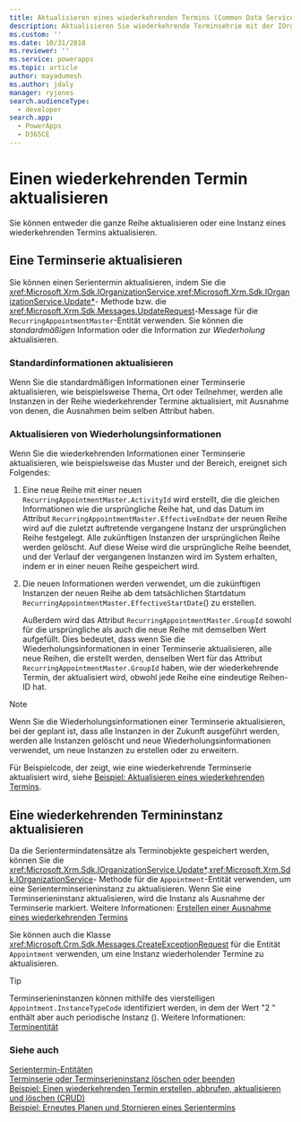 ```yaml
---
title: Aktualisieren eines wiederkehrenden Termins (Common Data Service für Apps) | Microsoft Docs
description: Aktualisieren Sie wiederkehrende Terminsehrie mit der IOrganizationService.Entity-Methode oder der UpdateRequest-Nachricht für die RecurringAppointmentMaster-Entität.
ms.custom: ''
ms.date: 10/31/2018
ms.reviewer: ''
ms.service: powerapps
ms.topic: article
author: mayadumesh
ms.author: jdaly
manager: ryjones
search.audienceType:
  - developer
search.app:
  - PowerApps
  - D365CE
---
```

# <a name="update-a-recurring-appointment"></a>Einen wiederkehrenden Termin aktualisieren

Sie können entweder die ganze Reihe aktualisieren oder eine Instanz eines wiederkehrenden Termins aktualisieren.  
  
## <a name="update-a-recurring-appointment-series"></a>Eine Terminserie aktualisieren  
 Sie können einen Serientermin aktualisieren, indem Sie die <xref:Microsoft.Xrm.Sdk.IOrganizationService>,<xref:Microsoft.Xrm.Sdk.IOrganizationService.Update*>- Methode bzw. die <xref:Microsoft.Xrm.Sdk.Messages.UpdateRequest>-Message für die `RecurringAppointmentMaster`-Entität verwenden. Sie können die *standardmäßigen* Information oder die Information zur *Wiederholung* aktualisieren.  
  
### <a name="update-basic-information"></a>Standardinformationen aktualisieren  
 Wenn Sie die standardmäßigen Informationen einer Terminserie aktualisieren, wie beispielsweise Thema, Ort oder Teilnehmer, werden alle Instanzen in der Reihe wiederkehrender Termine aktualisiert, mit Ausnahme von denen, die Ausnahmen beim selben Attribut haben.  
  
### <a name="update-recurrence-information"></a>Aktualisieren von Wiederholungsinformationen  
 Wenn Sie die wiederkehrenden Informationen einer Terminserie aktualisieren, wie beispielsweise das Muster und der Bereich, ereignet sich Folgendes:  
  
1. Eine neue Reihe mit einer neuen `RecurringAppointmentMaster.ActivityId` wird erstellt, die die gleichen Informationen wie die ursprüngliche Reihe hat, und das Datum im Attribut `RecurringAppointmentMaster.EffectiveEndDate` der neuen Reihe wird auf die zuletzt auftretende vergangene Instanz der ursprünglichen Reihe festgelegt. Alle zukünftigen Instanzen der ursprünglichen Reihe werden gelöscht. Auf diese Weise wird die ursprüngliche Reihe beendet, und der Verlauf der vergangenen Instanzen wird im System erhalten, indem er in einer neuen Reihe gespeichert wird.  
  
2. Die neuen Informationen werden verwendet, um die zukünftigen Instanzen der neuen Reihe ab dem tatsächlichen Startdatum `RecurringAppointmentMaster.EffectiveStartDate`() zu erstellen.  
  
   Außerdem wird das Attribut `RecurringAppointmentMaster.GroupId` sowohl für die ursprüngliche als auch die neue Reihe mit demselben Wert aufgefüllt. Dies bedeutet, dass wenn Sie die Wiederholungsinformationen in einer Terminserie aktualisieren, alle neue Reihen, die erstellt werden, denselben Wert für das Attribut `RecurringAppointmentMaster.GroupId` haben, wie der wiederkehrende Termin, der aktualisiert wird, obwohl jede Reihe eine eindeutige Reihen-ID hat.  
  
> [!NOTE]
>  Wenn Sie die Wiederholungsinformationen einer Terminserie aktualisieren, bei der geplant ist, dass alle Instanzen in der Zukunft ausgeführt werden, werden alle Instanzen gelöscht und neue Wiederholungsinformationen verwendet, um neue Instanzen zu erstellen oder zu erweitern.  
  
 Für Beispielcode, der zeigt, wie eine wiederkehrende Terminserie aktualisiert wird, siehe [Beispiel: Aktualisieren eines wiederkehrenden Termins](org-service/samples/reschedule-cancel-recurring-appointment.md).  
  
## <a name="update-a-recurring-appointment-instance"></a>Eine wiederkehrenden Termininstanz aktualisieren  
 Da die Serientermindatensätze als Terminobjekte gespeichert werden, können Sie die <xref:Microsoft.Xrm.Sdk.IOrganizationService.Update*>.<xref:Microsoft.Xrm.Sdk.IOrganizationService>- Methode für die `Appointment`-Entität verwenden, um eine Serienterminserieninstanz zu aktualisieren. Wenn Sie eine Terminserieninstanz aktualisieren, wird die Instanz als Ausnahme der Terminserie markiert. Weitere Informationen: [Erstellen einer Ausnahme eines wiederkehrenden Termins](create-recurring-appointment-series-instance-exception.md#bkmk_createexception)  
  
 Sie können auch die Klasse <xref:Microsoft.Crm.Sdk.Messages.CreateExceptionRequest> für die Entität `Appointment` verwenden, um eine Instanz wiederholender Termine zu aktualisieren.  
  
> [!TIP]
>  Terminserieninstanzen können mithilfe des vierstelligen `Appointment.InstanceTypeCode` identifiziert werden, in dem der Wert "2 " enthält aber auch periodische Instanz (). Weitere Informationen: [Terminentität](reference/entities/appointment.md)  
  
### <a name="see-also"></a>Siehe auch  
 [Serientermin-Entitäten](/dynamics365/customer-engagement/developer/recurring-appointment-entities)   
 [Terminserie oder Terminserieninstanz löschen oder beenden](/dynamics365/customer-engagement/developer/delete-or-end-a-recurring-appointment-series-or-instance)   
 [Beispiel: Einen wiederkehrenden Termin erstellen, abbrufen, aktualisieren und löschen (CRUD)](org-service/samples/create-retrieve-update-delete-recurring-appointment.md)   
 [Beispiel: Erneutes Planen und Stornieren eines Serientermins](org-service/samples/reschedule-cancel-recurring-appointment.md)
